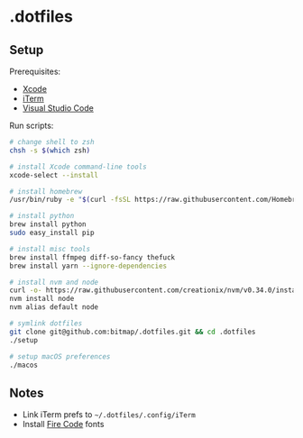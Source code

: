 # .dotfiles

## Setup

Prerequisites:
- [Xcode](https://itunes.apple.com/us/app/xcode/id497799835?mt=12)
- [iTerm](https://iterm2.com/downloads.html)
- [Visual Studio Code](https://code.visualstudio.com/download)

Run scripts:
```sh
# change shell to zsh
chsh -s $(which zsh)

# install Xcode command-line tools
xcode-select --install

# install homebrew
/usr/bin/ruby -e "$(curl -fsSL https://raw.githubusercontent.com/Homebrew/install/master/install)"

# install python
brew install python
sudo easy_install pip

# install misc tools
brew install ffmpeg diff-so-fancy thefuck
brew install yarn --ignore-dependencies

# install nvm and node
curl -o- https://raw.githubusercontent.com/creationix/nvm/v0.34.0/install.sh | bash
nvm install node
nvm alias default node

# symlink dotfiles
git clone git@github.com:bitmap/.dotfiles.git && cd .dotfiles
./setup

# setup macOS preferences
./macos
```
## Notes

- Link iTerm prefs to `~/.dotfiles/.config/iTerm`
- Install [Fire Code](https://github.com/tonsky/FiraCode) fonts
